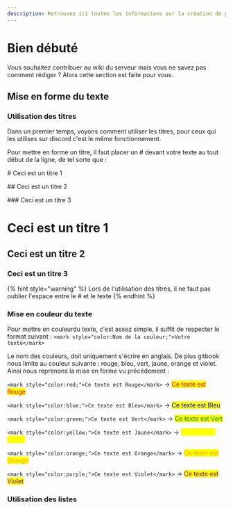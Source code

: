 ```yaml
---
description: Retrouvez ici toutes les informations sur la création de page du wiki
---
```


# Bien débuté 
Vous souhaitez contribuer au wiki du serveur mais vous ne savez pas comment rédiger ? Alors cette section est faite pour vous.

## Mise en forme du texte
### Utilisation des titres
Dans un premier temps, voyons comment utiliser les titres, pour ceux qui les utilises sur discord c'est le même fonctionnement.

Pour mettre en forme un titre, il faut placer un # devant votre texte au tout début de la ligne, de tel sorte que : 

\# Ceci est un titre 1

\## Ceci est un titre 2

\### Ceci est un titre 3

# Ceci est un titre 1
## Ceci est un titre 2 
### Ceci est un titre 3 

{% hint style="warning" %}
Lors de l'utilisation des titres, il ne faut pas oublier l'espace entre le # et le texte
{% endhint %}

### Mise en couleur du texte 
Pour mettre en couleurdu texte, c'est assez simple, il suffit de respecter le format suivant : 
`<mark style="color:Nom de la couleur;">Votre texte</mark>`

Le nom des couleurs, doit uniquement s'écrire en anglais. De plus gitbook nous limite au couleur suivante : rouge, bleu, vert, jaune, orange et violet.
Ainsi nous reprenons la mise en forme vu précédement : 

`<mark style="color:red;">Ce texte est Rouge</mark>` -> <mark style="color:red;">Ce texte est Rouge</mark>

`<mark style="color:blue;">Ce texte est Bleu</mark>` -> <mark style="color:blue;">Ce texte est Bleu</mark>

`<mark style="color:green;">Ce texte est Vert</mark>` -> <mark style="color:green;">Ce texte est Vert</mark>

`<mark style="color:yellow;">Ce texte est Jaune</mark>` -> <mark style="color:yellow;">Ce texte est Jaune</mark>

`<mark style="color:orange;">Ce texte est Orange</mark>` -> <mark style="color:orange;">Ce texte est Orange</mark>

`<mark style="color:purple;">Ce texte est Violet</mark>` -> <mark style="color:purple;">Ce texte est Violet</mark>


### Utilisation des listes 